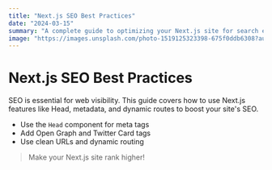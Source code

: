 ```yaml
---
title: "Next.js SEO Best Practices"
date: "2024-03-15"
summary: "A complete guide to optimizing your Next.js site for search engines."
image: "https://images.unsplash.com/photo-1519125323398-675f0ddb6308?auto=format&fit=crop&w=600&q=80"
---
```


# Next.js SEO Best Practices

SEO is essential for web visibility. This guide covers how to use Next.js features like Head, metadata, and dynamic routes to boost your site's SEO.

- Use the `Head` component for meta tags
- Add Open Graph and Twitter Card tags
- Use clean URLs and dynamic routing

> Make your Next.js site rank higher! 